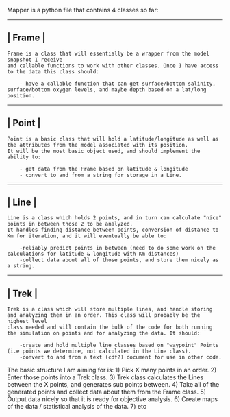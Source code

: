 Mapper is a python file that contains 4 classes so far:

---------
| Frame |
---------
	
	Frame is a class that will essentially be a wrapper from the model snapshot I receive
	and callable functions to work with other classes. Once I have access to the data this class should:

		- have a callable function that can get surface/bottom salinity, surface/bottom oxygen levels, and maybe depth based on a lat/long position.

---------
| Point |
---------

	Point is a basic class that will hold a latitude/longitude as well as the attributes from the model associated with its position.
	It will be the most basic object used, and should implement the ability to:

		- get data from the Frame based on latitude & longitude
		- convert to and from a string for storage in a Line.


--------
| Line |
--------

	Line is a class which holds 2 points, and in turn can calculate "nice" points in between those 2 to be analyzed.
	It handles finding distance between points, conversion of distance to Km for iteration, and it will eventually be able to:

	    -reliably predict points in between (need to do some work on the calculations for latitude & longitude with Km distances)
	    -collect data about all of those points, and store them nicely as a string.

--------
| Trek |
--------

	Trek is a class which will store multiple lines, and handle storing and analyzing them in an order. This class will probably be the highest level
	class needed and will contain the bulk of the code for both running the simulation on points and for analyzing the data. It should:

		-create and hold multiple line classes based on "waypoint" Points (i.e points we determine, not calculated in the Line class).
		-convert to and from a text (cdf?) document for use in other code.


The basic structure I am aiming for is:
	1) Pick X many points in an order.
	2) Enter those points into a Trek class.
	3) Trek class calculates the Lines between the X points, and generates sub points between.
	4) Take all of the generated points and collect data about them from the Frame class.
	5) Output data nicely so that it is ready for objective analysis.
	6) Create maps of the data / statistical analysis of the data.
	7) etc
